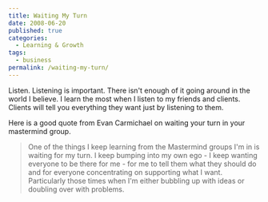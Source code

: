 ```yaml
---
title: Waiting My Turn
date: 2008-06-20
published: true
categories:
  - Learning & Growth
tags:
  - business
permalink: /waiting-my-turn/
---
```

Listen.  Listening is important.  There isn't enough of it going around in the world I believe.  I learn the most when I listen to my friends and clients.  Clients will tell you everything they want just by listening to them.

Here is a good quote from Evan Carmichael on waiting your turn in your mastermind group.

>One of the things I keep learning from the Mastermind groups I'm in is waiting for my turn. I keep bumping into my own ego - I keep wanting everyone to be there for me - for me to tell them what they should do and for everyone concentrating on supporting what I want. Particularly those times when I'm either bubbling up with ideas or doubling over with problems.